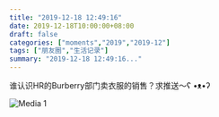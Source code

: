 ```yaml
---
title: "2019-12-18 12:49:16"
date: 2019-12-18T10:00:00+08:00
draft: false
categories: ["moments","2019","2019-12"]
tags: ["朋友圈","生活记录"]
summary: "2019-12-18 12:49:16..."
---
```


谁认识HR的Burberry部门卖衣服的销售？求推送～ʕ •ᴥ•ʔ

![Media 1](/Moments/photos/2019-12-18/201912181249160.jpg)

